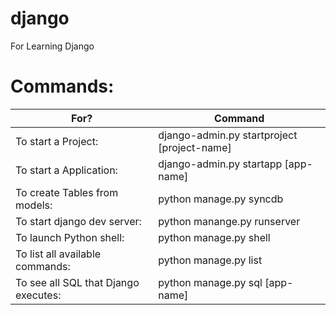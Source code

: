 django
======
For Learning Django


Commands: 
===
| For?                                 | Command                                      |
|--------------------------------------|----------------------------------------------|
| To start a Project:                  | django-admin.py startproject  [project-name] |
| To start a Application:              | django-admin.py startapp [app-name]          |
| To create Tables from models:        | python manage.py syncdb                      |
| To start django dev server:          | python manange.py runserver                  |
| To launch Python shell:              | python manage.py shell                       |
| To list all available commands:      | python manage.py list                        |
| To see all SQL that Django executes: | python manage.py sql [app-name]              |

